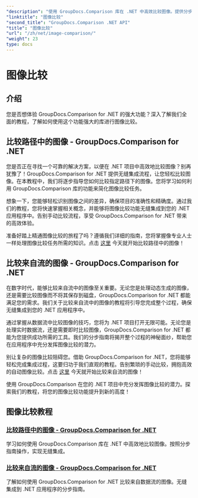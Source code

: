 ```yaml
---
"description": "使用 GroupDocs.Comparison 库在 .NET 中高效比较图像。提供分步教程，帮助您从路径或流实现无缝集成。"
"linktitle": "图像比较"
"second_title": "GroupDocs.Comparison .NET API"
"title": "图像比较"
"url": "/zh/net/image-comparison/"
"weight": 23
type: docs
---
```

# 图像比较


## 介绍

您是否想体验 GroupDocs.Comparison for .NET 的强大功能？深入了解我们全面的教程，了解如何使用这个功能强大的库进行图像比较。

## 比较路径中的图像 - GroupDocs.Comparison for .NET

您是否正在寻找一个可靠的解决方案，以便在 .NET 项目中高效地比较图像？别再犹豫了！GroupDocs.Comparison for .NET 提供无缝集成流程，让您轻松比较图像。在本教程中，我们将逐步指导您如何比较指定路径下的图像。您将学习如何利用 GroupDocs.Comparison 库的功能来简化图像比较任务。

想象一下，您能够轻松识别图像之间的差异，确保项目的准确性和精确度。通过我们的教程，您将快速掌握相关概念，并能够将图像比较功能无缝集成到您的 .NET 应用程序中。告别手动比较流程，享受 GroupDocs.Comparison for .NET 带来的高效体验。

准备好踏上精通图像比较的旅程了吗？遵循我们详细的指南，您将掌握像专业人士一样处理图像比较任务所需的知识。点击 [这里](./compare-images-from-path/) 今天就开始比较路径中的图像！

## 比较来自流的图像 - GroupDocs.Comparison for .NET

在数字时代，能够比较来自流中的图像至关重要。无论您是处理动态生成的图像，还是需要比较图像而不将其保存到磁盘，GroupDocs.Comparison for .NET 都能满足您的需求。我们关于比较来自流中的图像的教程将引导您完成整个过程，确保无缝集成到您的 .NET 应用程序中。

通过掌握从数据流中比较图像的技巧，您将为 .NET 项目打开无限可能。无论您是处理实时数据流，还是需要即时比较图像，GroupDocs.Comparison for .NET 都能为您提供成功所需的工具。我们的分步指南将揭开整个过程的神秘面纱，帮助您在应用程序中充分发挥图像比较的潜力。

别让复杂的图像比较阻碍您。借助 GroupDocs.Comparison for .NET，您将能够轻松完成集成过程，这要归功于我们直观的教程。告别繁琐的手动比较，拥抱高效的自动图像比较。点击 [这里](./compare-images-from-stream/) 今天就开始比较来自流的图像！

使用 GroupDocs.Comparison 在您的 .NET 项目中充分发挥图像比较的潜力。探索我们的教程，将您的图像比较功能提升到新的高度！
## 图像比较教程
### [比较路径中的图像 - GroupDocs.Comparison for .NET](./compare-images-from-path/)
学习如何使用 GroupDocs.Comparison 库在 .NET 中高效地比较图像。按照分步指南操作，实现无缝集成。
### [比较来自流的图像 - GroupDocs.Comparison for .NET](./compare-images-from-stream/)
了解如何使用 GroupDocs.Comparison for .NET 比较来自数据流的图像。无缝集成到 .NET 应用程序的分步指南。